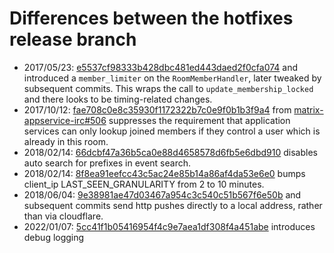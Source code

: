 Differences between the hotfixes release branch
===============================================

- 2017/05/23: [e5537cf98333b428dbc481ed443daed2f0cfa074](https://github.com/matrix-org/synapse/commit/e5537cf98333b428dbc481ed443daed2f0cfa074) and introduced a `member_limiter` on the
  `RoomMemberHandler`, later tweaked by subsequent commits. This wraps the call to `update_membership_locked` and there looks to be timing-related changes.
- 2017/10/12: [fae708c0e8c35930f1172322b7c0e9f0b1b3f9a4](https://github.com/matrix-org/synapse/commit/fae708c0e8c35930f1172322b7c0e9f0b1b3f9a4) from [matrix-appservice-irc#506](https://github.com/matrix-org/matrix-appservice-irc/issues/506) suppresses the requirement that application services can only lookup joined members if they control a user which is already in this room.
- 2018/02/14: [66dcbf47a36b5ca0e88d4658578d6fb5e6dbd910](https://github.com/matrix-org/synapse/commit/66dcbf47a36b5ca0e88d4658578d6fb5e6dbd910) disables auto search for prefixes in event search.
- 2018/02/14: [8f8ea91eefcc43c5ac24e85b14a86af4da53e6e0](https://github.com/matrix-org/synapse/commit/8f8ea91eefcc43c5ac24e85b14a86af4da53e6e0) bumps client_ip LAST_SEEN_GRANULARITY from 2 to 10 minutes.
- 2018/06/04: [9e38981ae47d03467a954c3c540c51b567f6e50b](https://github.com/matrix-org/synapse/commit/9e38981ae47d03467a954c3c540c51b567f6e50b) and subsequent commits send http pushes directly to a local address, rather than via cloudflare.
- 2022/01/07: [5cc41f1b05416954f4c9e7aea1df308f4a451abe](https://github.com/matrix-org/synapse/commit/5cc41f1b05416954f4c9e7aea1df308f4a451abe) introduces debug logging
